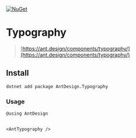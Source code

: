 [![NuGet](https://img.shields.io/nuget/v/AntDesign.Typography.svg?style=flat-square&color=green)](https://www.nuget.org/packages/AntDesign.Typography)


# Typography

> [https://ant.design/components/typography/](https://ant.design/components/typography/)


## Install

```sh
dotnet add package AntDesign.Typography
```

### Usage

```cs
@using AntDesign
```

```razor

<AntTypography />

```
